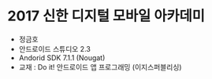 # 2017 신한 디지털 모바일 아카데미
* 정금호
* 안드로이드 스튜디오 2.3
* Andorid SDK 7.1.1 (Nougat)
* 교재 : Do it! 안드로이드 앱 프로그래밍 (이지스퍼블리싱)
